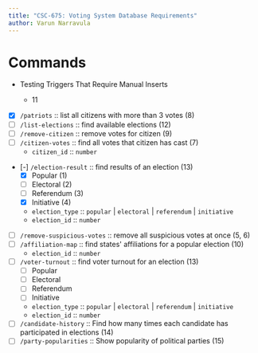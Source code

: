 ```yaml
---
title: "CSC-675: Voting System Database Requirements"
author: Varun Narravula
---
```


# Commands

-   Testing Triggers That Require Manual Inserts

    -   11

-   [x] `/patriots` :: list all citizens with more than 3 votes (8)
-   [ ] `/list-elections` :: find available elections (12)
-   [ ] `/remove-citizen` :: remove votes for citizen (9)
-   [ ] `/citizen-votes` :: find all votes that citizen has cast (7)
    -   `citizen_id` :: `number`
-   [-] `/election-result` :: find results of an election (13)
    -   [x] Popular (1)
    -   [ ] Electoral (2)
    -   [ ] Referendum (3)
    -   [x] Initiative (4)
    -   `election_type` :: `popular` | `electoral` | `referendum` | `initiative`
    -   `election_id` :: `number`
-   [ ] `/remove-suspicious-votes` :: remove all suspicious votes at once (5, 6)
-   [ ] `/affiliation-map` :: find states' affiliations for a popular election (10)
    -   `election_id` :: `number`
-   [ ] `/voter-turnout` :: find voter turnout for an election (13)
    -   [ ] Popular
    -   [ ] Electoral
    -   [ ] Referendum
    -   [ ] Initiative
    -   `election_type` :: `popular` | `electoral` | `referendum` | `initiative`
    -   `election_id` :: `number`
-   [ ] `/candidate-history` :: Find how many times each candidate has participated in elections (14)
-   [ ] `/party-popularities` :: Show popularity of political parties (15)
